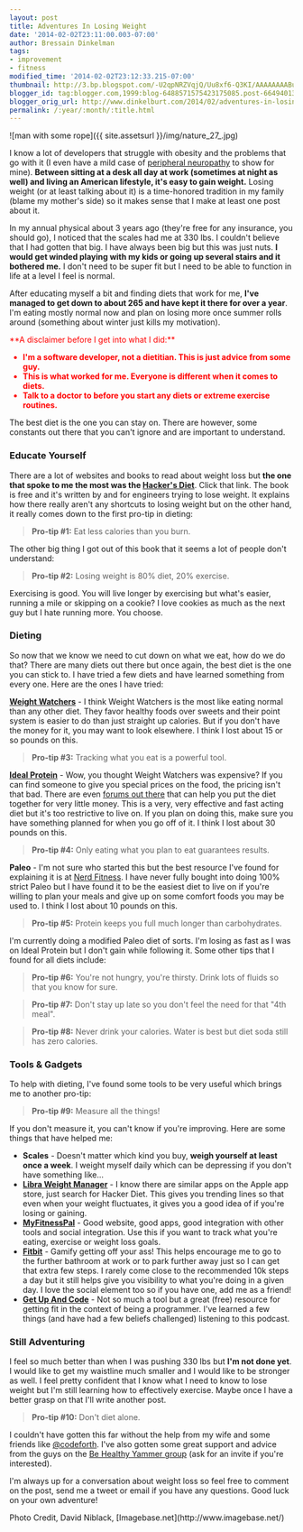 ```yaml
---
layout: post
title: Adventures In Losing Weight
date: '2014-02-02T23:11:00.003-07:00'
author: Bressain Dinkelman
tags:
- improvement
- fitness
modified_time: '2014-02-02T23:12:33.215-07:00'
thumbnail: http://3.bp.blogspot.com/-U2qpNRZVqjQ/Uu8xf6-Q3KI/AAAAAAAABus/EvdEDw-LWvQ/s72-c/nature+_27_.jpg
blogger_id: tag:blogger.com,1999:blog-6488571575423175085.post-6649401313573407454
blogger_orig_url: http://www.dinkelburt.com/2014/02/adventures-in-losing-weight.html
permalink: /:year/:month/:title.html
---
```

<div markdown="1" class="inline-image">
  ![man with some rope]({{ site.assetsurl }}/img/nature_27_.jpg)
</div>

I know a lot of developers that struggle with obesity and the problems that go with it (I even have a mild case of [peripheral neuropathy](http://www.mayoclinic.org/diseases-conditions/peripheral-neuropathy/basics/definition/con-20019948) to show for mine). **Between sitting at a desk all day at work (sometimes at night as well) and living an American lifestyle, it's easy to gain weight.** Losing weight (or at least talking about it) is a time-honored tradition in my family (blame my mother's side) so it makes sense that I make at least one post about it.<!--more-->

In my annual physical about 3 years ago (they're free for any insurance, you should go), I noticed that the scales had me at 330 lbs. I couldn't believe that I had gotten that big. I have always been big but this was just nuts. **I would get winded playing with my kids or going up several stairs and it bothered me.** I don't need to be super fit but I need to be able to function in life at a level I feel is normal.

After educating myself a bit and finding diets that work for me, **I've managed to get down to about 265 and have kept it there for over a year**. I'm eating mostly normal now and plan on losing more once summer rolls around (something about winter just kills my motivation).

<div markdown="1" style="color: red;">
**A disclaimer before I get into what I did:**

* **I'm a software developer, not a dietitian. This is just advice from some guy.**
* **This is what worked for me. Everyone is different when it comes to diets.**
* **Talk to a doctor to before you start any diets or extreme exercise routines.**
</div>

The best diet is the one you can stay on. There are however, some constants out there that you can't ignore and are important to understand.

### Educate Yourself

There are a lot of websites and books to read about weight loss but **the one that spoke to me the most was the [Hacker's Diet](https://www.fourmilab.ch/hackdiet/)**. Click that link. The book is free and it's written by and for engineers trying to lose weight. It explains how there really aren't any shortcuts to losing weight but on the other hand, it really comes down to the first pro-tip in dieting:

>**Pro-tip #1:** Eat less calories than you burn.

The other big thing I got out of this book that it seems a lot of people don't understand:

>**Pro-tip #2:** Losing weight is 80% diet, 20% exercise.

Exercising is good. You will live longer by exercising but what's easier, running a mile or skipping on a cookie? I love cookies as much as the next guy but I hate running more. You choose.

### Dieting

So now that we know we need to cut down on what we eat, how do we do that? There are many diets out there but once again, the best diet is the one you can stick to. I have tried a few diets and have learned something from every one. Here are the ones I have tried:

**[Weight Watchers](http://www.weightwatchers.com/index.aspx)** - I think Weight Watchers is the most like eating normal than any other diet. They favor healthy foods over sweets and their point system is easier to do than just straight up calories. But if you don't have the money for it, you may want to look elsewhere. I think I lost about 15 or so pounds on this.

>**Pro-tip #3:** Tracking what you eat is a powerful tool.

**[Ideal Protein](http://www.idealprotein.com/us/home)** - Wow, you thought Weight Watchers was expensive? If you can find someone to give you special prices on the food, the pricing isn't that bad. There are even [forums out there](http://www.3fatchicks.com/forum/ideal-protein-diet-236/) that can help you put the diet together for very little money. This is a very, very effective and fast acting diet but it's too restrictive to live on. If you plan on doing this, make sure you have something planned for when you go off of it. I think I lost about 30 pounds on this.

>**Pro-tip #4:** Only eating what you plan to eat guarantees results.

**Paleo** - I'm not sure who started this but the best resource I've found for explaining it is at [Nerd Fitness](http://www.nerdfitness.com/blog/2010/10/04/the-beginners-guide-to-the-paleo-diet/). I have never fully bought into doing 100% strict Paleo but I have found it to be the easiest diet to live on if you're willing to plan your meals and give up on some comfort foods you may be used to. I think I lost about 10 pounds on this.

>**Pro-tip #5:** Protein keeps you full much longer than carbohydrates.

I'm currently doing a modified Paleo diet of sorts. I'm losing as fast as I was on Ideal Protein but I don't gain while following it. Some other tips that I found for all diets include:

>**Pro-tip #6:**&nbsp;You're not hungry, you're thirsty. Drink lots of fluids so that you know for sure.

>**Pro-tip #7:** Don't stay up late so you don't feel the need for that "4th meal".

>**Pro-tip #8:** Never drink your calories. Water is best but diet soda still has zero calories.

### Tools & Gadgets

To help with dieting, I've found some tools to be very useful which brings me to another pro-tip:

>**Pro-tip #9:** Measure all the things!

If you don't measure it, you can't know if you're improving. Here are some things that have helped me:

* **Scales** - Doesn't matter which kind you buy, **weigh yourself at least once a week**. I weight myself daily which can be depressing if you don't have something like...
* [**Libra Weight Manager**](https://play.google.com/store/apps/details?id=net.cachapa.libra) - I know there are similar apps on the Apple app store, just search for Hacker Diet. This gives you trending lines so that even when your weight fluctuates, it gives you a good idea of if you're losing or gaining.
* [**MyFitnessPal**](http://www.myfitnesspal.com/) - Good website, good apps, good integration with other tools and social integration. Use this if you want to track what you're eating, exercise or weight loss goals.
* [**Fitbit**](http://www.fitbit.com/) - Gamify getting off your ass! This helps encourage me to go to the further bathroom at work or to park further away just so I can get that extra few steps. I rarely come close to the recommended 10k steps a day but it still helps give you visibility to what you're doing in a given day. I love the social element too so if you have one, add me as a friend!
* [**Get Up And Code**](http://getupandcode.com/) - Not so much a tool but a great (free) resource for getting fit in the context of being a programmer. I've learned a few things (and have had a few beliefs challenged) listening to this podcast.

### Still Adventuring

I feel so much better than when I was pushing 330 lbs but **I'm not done yet**. I would like to get my waistline much smaller and I would like to be stronger as well. I feel pretty confident that I know what I need to know to lose weight but I'm still learning how to effectively exercise. Maybe once I have a better grasp on that I'll write another post.

>**Pro-tip #10:** Don't diet alone.

I couldn't have gotten this far without the help from my wife and some friends like [@codeforth](https://twitter.com/codeforth). I've also gotten some great support and advice from the guys on the [Be Healthy Yammer group](https://www.yammer.com/behealthy) (ask for an invite if you're interested).

I'm always up for a conversation about weight loss so feel free to comment on the post, send me a tweet or email if you have any questions. Good luck on your own adventure!

<div markdown="1" class="photo-credit">
  Photo Credit, David Niblack, [Imagebase.net](http://www.imagebase.net/)
</div>

